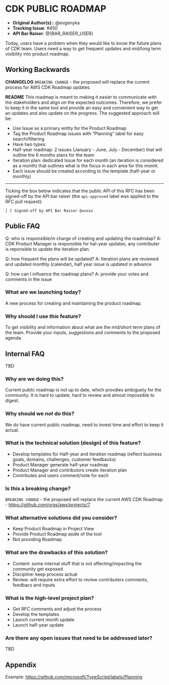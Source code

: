 # CDK PUBLIC ROADMAP

* **Original Author(s):**: @evgenyka
* **Tracking Issue**: #450
* **API Bar Raiser**: @{BAR_RAISER_USER}

Today, users have a problem when they would like to know the future plans of CDK team.
Users need a way to get frequent updates and mid/long term visibility into product roadmap.

## Working Backwards

**CHANGELOG**
`BREAKING CHANGE` - the proposed will replace the current process for AWS CDK Roadmap updates.

**README**
This roadmap is meant to making it easier to communicate with the stakeholders and align on the expected outcomes.
Therefore, we prefer to keep it in the same tool and provide an easy and convenient way to get an updates and also update on the progress.
The suggested approach will be:

- Use Issue as a primary entity for the Product Roadmap
- Tag the Product Roadmap issues with "Planning" label for easy search/filtering
- Have two types:
 - Half-year roadmap: 2 issues (January - June, July - December) that will outline the 6 months plans for the team
 - Iteration plan: dedicated Issue for each month (an iteration is considered as a month) that outlines what is the focus in each area for this monnt.
- Each issue should be created according to the template (half-year or monthly)

---

Ticking the box below indicates that the public API of this RFC has been
signed-off by the API bar raiser (the `api-approved` label was applied to the
RFC pull request):

```
[ ] Signed-off by API Bar Raiser @xxxxx
```

## Public FAQ

Q: who is responsible/in charge of creating and updating the roadmdap?
A: CDK Product Manager is responsible for hal-year updates, any contributer is reponsible to update the iteration plan.

Q: how frequent the plans will be updated?
A: Iteration plans are reviewed and updated monthly (calendar), half year issue is updated in advance

Q: how can I influence the roadmap plans?
A: provide your votes and comments in the issue

### What are we launching today?

A new process for creating and maintaining the product roadmap.

### Why should I use this feature?

To get visibility and information about what are the mid/short term plans of the team.
Provide your inputs, suggestions and comments to the proposed agenda.

## Internal FAQ

TBD

### Why are we doing this?

Current public roadmap is not up to date, which provdies ambiguety for the community.
It is hard to update, hard to review and almost impossible to digest.

### Why should we _not_ do this?

We do have current public roadmap, need to invest time and effort to keep it actual.

### What is the technical solution (design) of this feature?

- Develop templates for Half-year and iteration roadmap (reflect business goals, domains, challenges, customer feedbacks)
- Product Manager generate half-year roadmap
- Product Manager and contributors create iteration plan
- Contributes and users comment/vote for each

### Is this a breaking change?

`BREAKING CHANGE` - the proposed will replace the current  AWS CDK Roadmap - <https://github.com/orgs/aws/projects/7>

### What alternative solutions did you consider?

- Keep Product Roadmap in Project View
- Provide Product Roadmap aside of the tool
- Not providing Roadmap

### What are the drawbacks of this solution?

- Content: some internal stuff that is not affecting/impacting the community get exposed
- Discipline: keep process actual
- Review: will require extra effort to review contributers comments, feedbacs and inputs

### What is the high-level project plan?

- Get RFC comments and adjust the process
- Develop the templates
- Launch current month update
- Launch half-year update

### Are there any open issues that need to be addressed later?

TBD

## Appendix

Example: <https://github.com/microsoft/TypeScript/labels/Planning>
